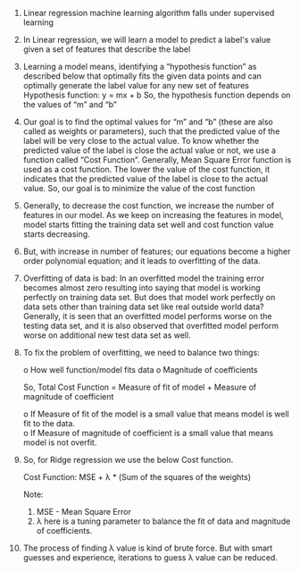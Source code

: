 1. Linear regression machine learning algorithm falls under supervised learning

2. In Linear regression, we will learn a model to predict a label's value given a set of features that describe the label

3. Learning a model means, identifying a “hypothesis function” as described below that optimally fits the given data points and can optimally generate the label value for any new set of features
Hypothesis function: y = mx + b So, the hypothesis function depends on the values of “m” and “b”

4. Our goal is to find the optimal values for “m” and “b” (these are also called as weights or parameters), such that the predicted value of the label will be very close to the actual value. To know whether the predicted value of the label is close the actual value or not, we use a function called “Cost Function”. Generally, Mean Square Error function is used as a cost function. The lower the value of the cost function, it indicates that the predicted value of the label is close to the actual value. So, our goal is to minimize the value of the cost function

5. Generally, to decrease the cost function, we increase the number of features in our model. As we keep on increasing the features in model, model starts fitting the training data set well and cost function value starts decreasing.

6. But, with increase in number of features; our equations become a higher order polynomial equation; and it leads to overfitting of the data. 

7. Overfitting of data is bad: In an overfitted model the training error becomes almost zero resulting into saying that model is working perfectly on training data set. But does that model work perfectly on data sets other than training data set like real outside world data? Generally, it is seen that an overfitted model performs worse on the testing data set, and it is also observed that overfitted model perform worse on additional new test data set as well.

8. To fix the problem of overfitting, we need to balance two things:
    
    o	How well function/model fits data
    o	Magnitude of coefficients
   
   So, Total Cost Function = Measure of fit of model + Measure of magnitude of coefficient
    
    o	If Measure of fit of the model is a small value that means model is well fit to the data.    
    o	If Measure of magnitude of coefficient is a small value that means model is not overfit.

9. So, for Ridge regression we use the below Cost function.

    Cost Function: MSE + λ * (Sum of the squares of the weights)
    
    Note:
    1. MSE - Mean Square Error
    2. λ here is a tuning parameter to balance the fit of data and magnitude of coefficients.

10. The process of finding λ value is kind of brute force. But with smart guesses and experience, iterations to guess λ value can be reduced.
